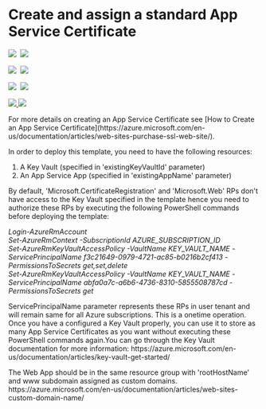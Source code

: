 # Create and assign a standard App Service Certificate

<IMG SRC="https://azbotstorage.blob.core.windows.net/badges/101-app-service-certificate-standard/PublicLastTestDate.svg" />&nbsp;
<IMG SRC="https://azbotstorage.blob.core.windows.net/badges/101-app-service-certificate-standard/PublicDeployment.svg" />&nbsp;

<IMG SRC="https://azbotstorage.blob.core.windows.net/badges/101-app-service-certificate-standard/FairfaxLastTestDate.svg" />&nbsp;
<IMG SRC="https://azbotstorage.blob.core.windows.net/badges/101-app-service-certificate-standard/FairfaxDeployment.svg" />&nbsp;

<IMG SRC="https://azbotstorage.blob.core.windows.net/badges/101-app-service-certificate-standard/BestPracticeResult.svg" />&nbsp;
<IMG SRC="https://azbotstorage.blob.core.windows.net/badges/101-app-service-certificate-standard/CredScanResult.svg" />&nbsp;

<a href="https://portal.azure.com/#create/Microsoft.Template/uri/https%3A%2F%2Fraw.githubusercontent.com%2Fazure%2Fazure-quickstart-templates%2Fmaster%2F101-app-service-certificate-standard%2Fazuredeploy.json" target="_blank">
    <img src="http://azuredeploy.net/deploybutton.png"/>
</a>
<a href="http://armviz.io/#/?load=https%3A%2F%2Fraw.githubusercontent.com%2FAzure%2Fazure-quickstart-templates%2Fmaster%2F101-app-service-certificate-standard%2Fazuredeploy.json" target="_blank">
    <img src="http://armviz.io/visualizebutton.png"/>
</a>

<P>
For more details on creating an App Service Certificate see [How to Create an App Service Certificate](https://azure.microsoft.com/en-us/documentation/articles/web-sites-purchase-ssl-web-site/).
</P>

In order to deploy this template, you need to have the following resources: <br />
1. A Key Vault (specified in 'existingKeyVaultId' parameter) <br />
2. An App Service App (specified in 'existingAppName' parameter) <br />

By default, 'Microsoft.CertificateRegistration' and 'Microsoft.Web' RPs don't have access to the Key Vault specified in the template hence you need to authorize these RPs by executing 
the following PowerShell commands before deploying the template:  <br />

<I>
Login-AzureRmAccount  <br />
Set-AzureRmContext -SubscriptionId AZURE_SUBSCRIPTION_ID  <br />
Set-AzureRmKeyVaultAccessPolicy -VaultName KEY_VAULT_NAME -ServicePrincipalName f3c21649-0979-4721-ac85-b0216b2cf413 -PermissionsToSecrets get,set,delete  <br />
Set-AzureRmKeyVaultAccessPolicy -VaultName KEY_VAULT_NAME -ServicePrincipalName abfa0a7c-a6b6-4736-8310-5855508787cd -PermissionsToSecrets get  <br />
</I>

<P>
ServicePrincipalName parameter represents these RPs in user tenant and will remain same for all Azure subscriptions. This is a onetime operation. Once you have a configured a Key Vault properly, 
you can use it to store as many App Service Certificates as you want without executing these PowerShell commands again.You can go through the Key Vault documentation for more information:
https://azure.microsoft.com/en-us/documentation/articles/key-vault-get-started/
</P>

<P>
The Web App should be in the same resource group with 'rootHostName' and www subdomain assigned as custom domains.
https://azure.microsoft.com/en-us/documentation/articles/web-sites-custom-domain-name/
</P>
